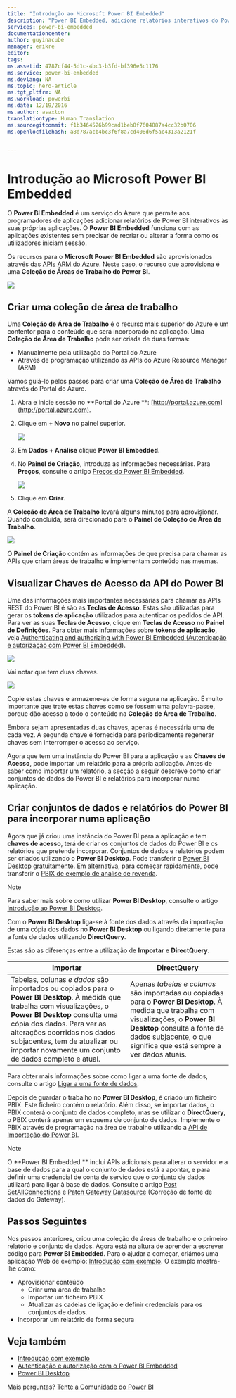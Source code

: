 ```yaml
---
title: "Introdução ao Microsoft Power BI Embedded"
description: "Power BI Embedded, adicione relatórios interativos do Power BI à aplicação de business intelligence"
services: power-bi-embedded
documentationcenter: 
author: guyinacube
manager: erikre
editor: 
tags: 
ms.assetid: 4787cf44-5d1c-4bc3-b3fd-bf396e5c1176
ms.service: power-bi-embedded
ms.devlang: NA
ms.topic: hero-article
ms.tgt_pltfrm: NA
ms.workload: powerbi
ms.date: 12/19/2016
ms.author: asaxton
translationtype: Human Translation
ms.sourcegitcommit: f1b3464526b99cad1beb8f7604887a4cc32b0706
ms.openlocfilehash: a8d787acb4bc3f6f8a7cd408d6f5ac4313a2121f


---
```

# <a name="get-started-with-microsoft-power-bi-embedded"></a>Introdução ao Microsoft Power BI Embedded
O **Power BI Embedded** é um serviço do Azure que permite aos programadores de aplicações adicionar relatórios de Power BI interativos às suas próprias aplicações. O **Power BI Embedded** funciona com as aplicações existentes sem precisar de recriar ou alterar a forma como os utilizadores iniciam sessão.

Os recursos para o **Microsoft Power BI Embedded** são aprovisionados através das [APIs ARM do Azure](https://msdn.microsoft.com/library/mt712306.aspx). Neste caso, o recurso que aprovisiona é uma **Coleção de Áreas de Trabalho do Power BI**.

![](media\\power-bi-embedded-get-started\\introduction.png)

## <a name="create-a-workspace-collection"></a>Criar uma coleção de área de trabalho
Uma **Coleção de Área de Trabalho** é o recurso mais superior do Azure e um contentor para o conteúdo que será incorporado na aplicação. Uma **Coleção de Área de Trabalho** pode ser criada de duas formas:

* Manualmente pela utilização do Portal do Azure
* Através de programação utilizando as APIs do Azure Resource Manager (ARM)

Vamos guiá-lo pelos passos para criar uma **Coleção de Área de Trabalho** através do Portal do Azure.

1. Abra e inicie sessão no **Portal do Azure **: [http://portal.azure.com](http://portal.azure.com).
2. Clique em **+ Novo** no painel superior.
   
   ![](media\\power-bi-embedded-get-started\\create-workspace-1.png)
3. Em **Dados + Análise** clique **Power BI Embedded**.
4. No **Painel de Criação**, introduza as informações necessárias. Para **Preços**, consulte o artigo [Preços do Power BI Embedded](http://go.microsoft.com/fwlink/?LinkID=760527).
   
   ![](media\\power-bi-embedded-get-started\\create-workspace-2.png)
5. Clique em **Criar**.

A **Coleção de Área de Trabalho** levará alguns minutos para aprovisionar. Quando concluída, será direcionado para o **Painel de Coleção de Área de Trabalho**.

   ![](media\\power-bi-embedded-get-started\\create-workspace-3.png)

O **Painel de Criação** contém as informações de que precisa para chamar as APIs que criam áreas de trabalho e implementam conteúdo nas mesmas.

<a name="view-access-keys"/>

## <a name="view-power-bi-api-access-keys"></a>Visualizar Chaves de Acesso da API do Power BI
Uma das informações mais importantes necessárias para chamar as APIs REST do Power BI é são as **Teclas de Acesso**. Estas são utilizadas para gerar os **tokens de aplicação** utilizados para autenticar os pedidos de API. Para ver as suas **Teclas de Acesso**, clique em **Teclas de Acesso** no **Painel de Definições**. Para obter mais informações sobre **tokens de aplicação**, veja [Authenticating and authorizing with Power BI Embedded (Autenticação e autorização com Power BI Embedded)](power-bi-embedded-app-token-flow.md).

   ![](media\\power-bi-embedded-get-started\\access-keys.png)

Vai notar que tem duas chaves.

   ![](media\\power-bi-embedded-get-started\\access-keys-2.png)

Copie estas chaves e armazene-as de forma segura na aplicação. É muito importante que trate estas chaves como se fossem uma palavra-passe, porque dão acesso a todo o conteúdo na **Coleção de Área de Trabalho**.

Embora sejam apresentadas duas chaves, apenas é necessária uma de cada vez. A segunda chave é fornecida para periodicamente regenerar chaves sem interromper o acesso ao serviço.

Agora que tem uma instância do Power BI para a aplicação e as **Chaves de Acesso**, pode importar um relatório para a própria aplicação. Antes de saber como importar um relatório, a secção a seguir descreve como criar conjuntos de dados do Power BI e relatórios para incorporar numa aplicação.

## <a name="create-power-bi-datasets-and-reports-to-embed-into-an-app"></a>Criar conjuntos de dados e relatórios do Power BI para incorporar numa aplicação
Agora que já criou uma instância do Power BI para a aplicação e tem **chaves de acesso**, terá de criar os conjuntos de dados do Power BI e os relatórios que pretende incorporar. Conjuntos de dados e relatórios podem ser criados utilizando o **Power BI Desktop**. Pode transferir o [Power BI Desktop gratuitamente](https://go.microsoft.com/fwlink/?LinkId=521662). Em alternativa, para começar rapidamente, pode transferir o [PBIX de exemplo de análise de revenda](http://go.microsoft.com/fwlink/?LinkID=780547).

> [!NOTE]
> Para saber mais sobre como utilizar **Power BI Desktop**, consulte o artigo [Introdução ao Power BI Desktop](https://powerbi.microsoft.com/en-us/guided-learning/powerbi-learning-0-2-get-started-power-bi-desktop).

Com o **Power BI Desktop** liga-se à fonte dos dados através da importação de uma cópia dos dados no **Power BI Desktop** ou ligando diretamente para a fonte de dados utilizando **DirectQuery**.

Estas são as diferenças entre a utilização de **Importar** e **DirectQuery**.

| Importar | DirectQuery |
| --- | --- |
| Tabelas, colunas *e dados* são importados ou copiados para o **Power BI Desktop**. À medida que trabalha com visualizações, o **Power BI Desktop** consulta uma cópia dos dados. Para ver as alterações ocorridas nos dados subjacentes, tem de atualizar ou importar novamente um conjunto de dados completo e atual. |Apenas *tabelas e colunas* são importadas ou copiadas para o **Power BI Desktop**. À medida que trabalha com visualizações, o **Power BI Desktop** consulta a fonte de dados subjacente, o que significa que está sempre a ver dados atuais. |

Para obter mais informações sobre como ligar a uma fonte de dados, consulte o artigo [Ligar a uma fonte de dados](power-bi-embedded-connect-datasource.md).

Depois de guardar o trabalho no **Power BI Desktop**, é criado um ficheiro PBIX. Este ficheiro contém o relatório. Além disso, se importar dados, o PBIX conterá o conjunto de dados completo, mas se utilizar o **DirectQuery**, o PBIX conterá apenas um esquema de conjunto de dados. Implemente o PBIX através de programação na área de trabalho utilizando a [API de Importação do Power BI](https://msdn.microsoft.com/library/mt711504.aspx).

> [!NOTE]
> O **Power BI Embedded ** inclui APIs adicionais para alterar o servidor e a base de dados para a qual o conjunto de dados está a apontar, e para definir uma credencial de conta de serviço que o conjunto de dados utilizará para ligar à base de dados. Consulte o artigo [Post SetAllConnections](https://msdn.microsoft.com/library/mt711505.aspx) e [Patch Gateway Datasource](https://msdn.microsoft.com/library/mt711498.aspx) (Correção de fonte de dados do Gateway).

## <a name="next-steps"></a>Passos Seguintes
Nos passos anteriores, criou uma coleção de áreas de trabalho e o primeiro relatório e conjunto de dados. Agora está na altura de aprender a escrever código para **Power BI Embedded**. Para o ajudar a começar, criámos uma aplicação Web de exemplo: [Introdução com exemplo](power-bi-embedded-get-started-sample.md). O exemplo mostra-lhe como:

* Aprovisionar conteúdo
  * Criar uma área de trabalho
  * Importar um ficheiro PBIX
  * Atualizar as cadeias de ligação e definir credenciais para os conjuntos de dados.
* Incorporar um relatório de forma segura

## <a name="see-also"></a>Veja também
* [Introdução com exemplo](power-bi-embedded-get-started-sample.md)
* [Autenticação e autorização com o Power BI Embedded](power-bi-embedded-app-token-flow.md)
* [Power BI Desktop](https://powerbi.microsoft.com/documentation/powerbi-desktop-get-the-desktop/)

Mais perguntas? [Tente a Comunidade do Power BI](http://community.powerbi.com/)




<!--HONumber=Dec16_HO5-->


